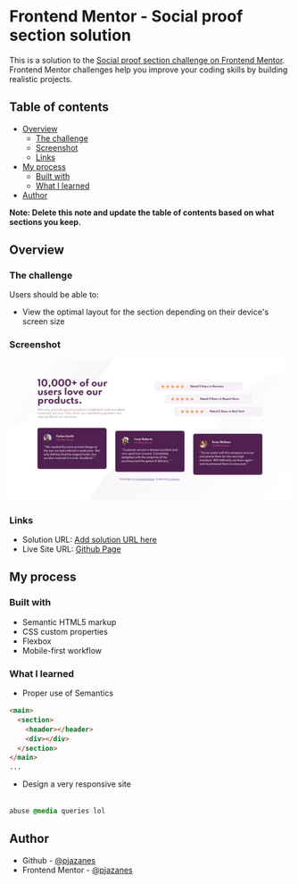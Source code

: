 # Frontend Mentor - Social proof section solution

This is a solution to the [Social proof section challenge on Frontend Mentor](https://www.frontendmentor.io/challenges/social-proof-section-6e0qTv_bA). Frontend Mentor challenges help you improve your coding skills by building realistic projects. 

## Table of contents

- [Overview](#overview)
  - [The challenge](#the-challenge)
  - [Screenshot](#screenshot)
  - [Links](#links)
- [My process](#my-process)
  - [Built with](#built-with)
  - [What I learned](#what-i-learned)
- [Author](#author)

**Note: Delete this note and update the table of contents based on what sections you keep.**

## Overview

### The challenge

Users should be able to:

- View the optimal layout for the section depending on their device's screen size

### Screenshot

![](./screenshot-desktop.png)

### Links

- Solution URL: [Add solution URL here](https://your-solution-url.com)
- Live Site URL: [Github Page](https://pjazanes.github.io/social-proof-section-master/)

## My process

### Built with

- Semantic HTML5 markup
- CSS custom properties
- Flexbox
- Mobile-first workflow

### What I learned

- Proper use of Semantics 

```html
<main>
  <section>
    <header></header>
    <div></div>
  </section>
</main>
...
```

- Design a very responsive site

```css

abuse @media queries lol

```

## Author

- Github - [@pjazanes](https://github.com/pjazanes)
- Frontend Mentor - [@pjazanes](https://www.frontendmentor.io/profile/pjazanes)

